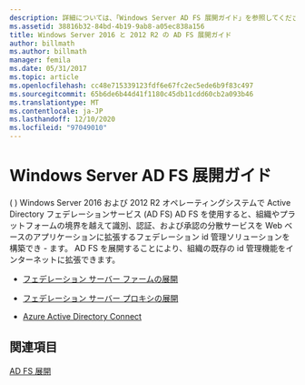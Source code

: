 ```yaml
---
description: 詳細については、「Windows Server AD FS 展開ガイド」を参照してください。
ms.assetid: 38816b32-84bd-4b19-9ab8-a05ec838a156
title: Windows Server 2016 と 2012 R2 の AD FS 展開ガイド
author: billmath
ms.author: billmath
manager: femila
ms.date: 05/31/2017
ms.topic: article
ms.openlocfilehash: cc48e715339123fdf6e67fc2ec5ede6b9f83c497
ms.sourcegitcommit: 65b6de6b44d41f1180c45db11cdd60cb2a093b46
ms.translationtype: MT
ms.contentlocale: ja-JP
ms.lasthandoff: 12/10/2020
ms.locfileid: "97049010"
---
```

# <a name="windows-server-ad-fs-deployment-guide"></a>Windows Server AD FS 展開ガイド


\( \) Windows Server 2016 および 2012 R2 オペレーティングシステムで Active Directory フェデレーションサービス (AD FS) AD FS を使用すると、組織やプラットフォームの境界を越えて識別、認証、および承認の分散サービスを Web ベースのアプリケーションに拡張するフェデレーション id 管理ソリューションを構築でき \- ます。 AD FS を展開することにより、組織の既存の id 管理機能をインターネットに拡張できます。

-   [フェデレーション サーバー ファームの展開](Deploying-a-Federation-Server-Farm.md)

-   [フェデレーション サーバー プロキシの展開](Deploying-Federation-Server-Proxies.md)

-   [Azure Active Directory Connect](Azure-Active-Directory-Connect.md)

## <a name="see-also"></a>関連項目
[AD FS 展開](../../ad-fs/AD-FS-Deployment.md)




